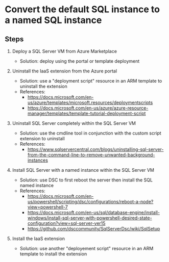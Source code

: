# Convert the default SQL instance to a named SQL instance

## Steps
1. Deploy a SQL Server VM from Azure Marketplace
    - Solution: deploy using the portal or template deployment

2. Uninstall the IaaS extension from the Azure portal
    - Solution: use a "deployment script" resource in an ARM template to uninstall the extension
    - References:
        - https://docs.microsoft.com/en-us/azure/templates/microsoft.resources/deploymentscripts
        - https://docs.microsoft.com/en-us/azure/azure-resource-manager/templates/template-tutorial-deployment-script

3. Uninstall SQL Server completely within the SQL Server VM
    - Solution: use the cmdline tool in conjunction with the custom script extension to uninstall
    - References:
        - https://www.sqlservercentral.com/blogs/uninstalling-sql-server-from-the-command-line-to-remove-unwanted-background-instances

4. Install SQL Server with a named instance within the SQL Server VM
    - Solution: use DSC to first reboot the server then install the SQL named instance
    - References:
        - https://docs.microsoft.com/en-us/powershell/scripting/dsc/configurations/reboot-a-node?view=powershell-7
        - https://docs.microsoft.com/en-us/sql/database-engine/install-windows/install-sql-server-with-powershell-desired-state-configuration?view=sql-server-ver15
        - https://github.com/dsccommunity/SqlServerDsc/wiki/SqlSetup

5. Install the IaaS extension
    - Solution: use another "deployement script" resource in an ARM template to install the extension
